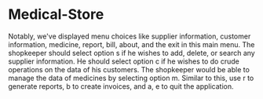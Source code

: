 # Medical-Store
Notably, we've displayed menu choices like supplier information, customer information, medicine, report, bill, about, and the exit in this main menu.
The shopkeeper should select option s if he wishes to add, delete, or search any supplier information.
He should select option c if he wishes to do crude operations on the data of his customers.
The shopkeeper would be able to manage the data of medicines by selecting option m.
Similar to this, use r to generate reports, b to create invoices, and a, e to quit the application.
